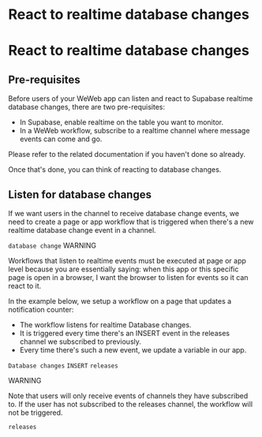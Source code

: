 # React to realtime database changes ​


# React to realtime database changes ​


## Pre-requisites ​

Before users of your WeWeb app can listen and react to Supabase realtime database changes, there are two pre-requisites:

- In Supabase, enable realtime on the table you want to monitor.
- In a WeWeb workflow, subscribe to a realtime channel where message events can come and go.

Please refer to the related documentation if you haven't done so already.

Once that's done, you can think of reacting to database changes.


## Listen for database changes ​

If we want users in the channel to receive database change events, we need to create a page or app workflow that is triggered when there's a new realtime database change event in a channel.

`database change`
WARNING

Workflows that listen to realtime events must be executed at page or app level because you are essentially saying: when this app or this specific page is open in a browser, I want the browser to listen for events so it can react to it.

In the example below, we setup a workflow on a page that updates a notification counter:

- The workflow listens for realtime Database changes.
- It is triggered every time there's an INSERT event in the releases channel we subscribed to previously.
- Every time there's such a new event, we update a variable in our app.

`Database changes`
`INSERT`
`releases`


WARNING

Note that users will only receive events of channels they have subscribed to. If the user has not subscribed to the releases channel, the workflow will not be triggered.

`releases`
